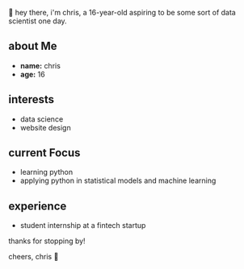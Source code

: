 👋 hey there, i'm chris, a 16-year-old aspiring to be some sort of data scientist one day.

## about Me

- **name:** chris
- **age:** 16

## interests

- data science
- website design

## current Focus

- learning python
- applying python in statistical models and machine learning

## experience

- student internship at a fintech startup

thanks for stopping by!

cheers,
chris 🚀
